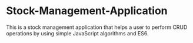 # Stock-Management-Application
This is a stock management application that helps a user to perform CRUD operations by using simple JavaScript algorithms and ES6.
